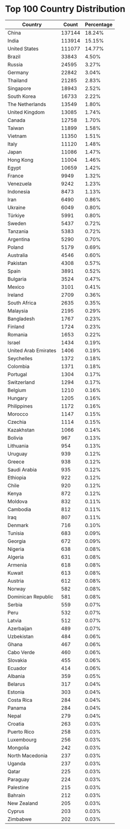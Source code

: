 # Top 100 Country Distribution
| Country | Count | Percentage |
|----|----|----|
| China | 137144 | 18.24% |
| India | 113914 | 15.15% |
| United States | 111077 | 14.77% |
| Brazil | 33843 | 4.50% |
| Russia | 24595 | 3.27% |
| Germany | 22842 | 3.04% |
| Thailand | 21285 | 2.83% |
| Singapore | 18943 | 2.52% |
| South Korea | 16733 | 2.22% |
| The Netherlands | 13549 | 1.80% |
| United Kingdom | 13085 | 1.74% |
| Canada | 12758 | 1.70% |
| Taiwan | 11899 | 1.58% |
| Vietnam | 11350 | 1.51% |
| Italy | 11120 | 1.48% |
| Japan | 11086 | 1.47% |
| Hong Kong | 11004 | 1.46% |
| Egypt | 10659 | 1.42% |
| France | 9949 | 1.32% |
| Venezuela | 9242 | 1.23% |
| Indonesia | 8473 | 1.13% |
| Iran | 6490 | 0.86% |
| Ukraine | 6049 | 0.80% |
| Türkiye | 5991 | 0.80% |
| Sweden | 5437 | 0.72% |
| Tanzania | 5383 | 0.72% |
| Argentina | 5290 | 0.70% |
| Poland | 5179 | 0.69% |
| Australia | 4546 | 0.60% |
| Pakistan | 4308 | 0.57% |
| Spain | 3891 | 0.52% |
| Bulgaria | 3524 | 0.47% |
| Mexico | 3101 | 0.41% |
| Ireland | 2709 | 0.36% |
| South Africa | 2635 | 0.35% |
| Malaysia | 2195 | 0.29% |
| Bangladesh | 1767 | 0.23% |
| Finland | 1724 | 0.23% |
| Romania | 1653 | 0.22% |
| Israel | 1434 | 0.19% |
| United Arab Emirates | 1406 | 0.19% |
| Seychelles | 1372 | 0.18% |
| Colombia | 1371 | 0.18% |
| Portugal | 1304 | 0.17% |
| Switzerland | 1294 | 0.17% |
| Belgium | 1210 | 0.16% |
| Hungary | 1205 | 0.16% |
| Philippines | 1172 | 0.16% |
| Morocco | 1147 | 0.15% |
| Czechia | 1114 | 0.15% |
| Kazakhstan | 1066 | 0.14% |
| Bolivia | 967 | 0.13% |
| Lithuania | 954 | 0.13% |
| Uruguay | 939 | 0.12% |
| Greece | 938 | 0.12% |
| Saudi Arabia | 935 | 0.12% |
| Ethiopia | 922 | 0.12% |
| Chile | 920 | 0.12% |
| Kenya | 872 | 0.12% |
| Moldova | 832 | 0.11% |
| Cambodia | 812 | 0.11% |
| Iraq | 807 | 0.11% |
| Denmark | 716 | 0.10% |
| Tunisia | 683 | 0.09% |
| Georgia | 672 | 0.09% |
| Nigeria | 638 | 0.08% |
| Algeria | 631 | 0.08% |
| Armenia | 618 | 0.08% |
| Kuwait | 613 | 0.08% |
| Austria | 612 | 0.08% |
| Norway | 582 | 0.08% |
| Dominican Republic | 581 | 0.08% |
| Serbia | 559 | 0.07% |
| Peru | 532 | 0.07% |
| Latvia | 512 | 0.07% |
| Azerbaijan | 489 | 0.07% |
| Uzbekistan | 484 | 0.06% |
| Ghana | 467 | 0.06% |
| Cabo Verde | 460 | 0.06% |
| Slovakia | 455 | 0.06% |
| Ecuador | 414 | 0.06% |
| Albania | 359 | 0.05% |
| Belarus | 317 | 0.04% |
| Estonia | 303 | 0.04% |
| Costa Rica | 284 | 0.04% |
| Panama | 284 | 0.04% |
| Nepal | 279 | 0.04% |
| Croatia | 263 | 0.03% |
| Puerto Rico | 258 | 0.03% |
| Luxembourg | 256 | 0.03% |
| Mongolia | 242 | 0.03% |
| North Macedonia | 237 | 0.03% |
| Uganda | 237 | 0.03% |
| Qatar | 225 | 0.03% |
| Paraguay | 224 | 0.03% |
| Palestine | 215 | 0.03% |
| Bahrain | 212 | 0.03% |
| New Zealand | 205 | 0.03% |
| Cyprus | 203 | 0.03% |
| Zimbabwe | 202 | 0.03% |

